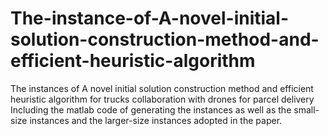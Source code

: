 # The-instance-of-A-novel-initial-solution-construction-method-and-efficient-heuristic-algorithm
The instances of A novel initial solution construction method and efficient heuristic algorithm for trucks collaboration with drones for parcel delivery Including the matlab code of generating the instances as well as the small-size instances and the larger-size instances adopted in the paper. 
